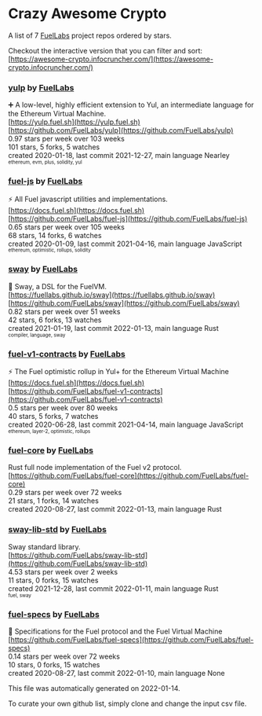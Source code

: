 # Crazy Awesome Crypto
A list of 7 [FuelLabs](https://github.com/FuelLabs) project repos ordered by stars.  

Checkout the interactive version that you can filter and sort: 
[https://awesome-crypto.infocruncher.com/](https://awesome-crypto.infocruncher.com/)  


### [yulp](https://github.com/FuelLabs/yulp) by [FuelLabs](https://github.com/FuelLabs)  
➕ A low-level, highly efficient extension to Yul, an intermediate language for the Ethereum Virtual Machine.  
[https://yulp.fuel.sh](https://yulp.fuel.sh)  
[https://github.com/FuelLabs/yulp](https://github.com/FuelLabs/yulp)  
0.97 stars per week over 103 weeks  
101 stars, 5 forks, 5 watches  
created 2020-01-18, last commit 2021-12-27, main language Nearley  
<sub><sup>ethereum, evm, plus, solidity, yul</sup></sub>


### [fuel-js](https://github.com/FuelLabs/fuel-js) by [FuelLabs](https://github.com/FuelLabs)  
⚡ All Fuel javascript utilities and implementations.  
[https://docs.fuel.sh](https://docs.fuel.sh)  
[https://github.com/FuelLabs/fuel-js](https://github.com/FuelLabs/fuel-js)  
0.65 stars per week over 105 weeks  
68 stars, 14 forks, 6 watches  
created 2020-01-09, last commit 2021-04-16, main language JavaScript  
<sub><sup>ethereum, optimistic, rollups, solidity</sup></sub>


### [sway](https://github.com/FuelLabs/sway) by [FuelLabs](https://github.com/FuelLabs)  
🌴 Sway, a DSL for the FuelVM.  
[https://fuellabs.github.io/sway](https://fuellabs.github.io/sway)  
[https://github.com/FuelLabs/sway](https://github.com/FuelLabs/sway)  
0.82 stars per week over 51 weeks  
42 stars, 6 forks, 13 watches  
created 2021-01-19, last commit 2022-01-13, main language Rust  
<sub><sup>compiler, language, sway</sup></sub>


### [fuel-v1-contracts](https://github.com/FuelLabs/fuel-v1-contracts) by [FuelLabs](https://github.com/FuelLabs)  
⚡ The Fuel optimistic rollup in Yul+ for the Ethereum Virtual Machine  
[https://docs.fuel.sh](https://docs.fuel.sh)  
[https://github.com/FuelLabs/fuel-v1-contracts](https://github.com/FuelLabs/fuel-v1-contracts)  
0.5 stars per week over 80 weeks  
40 stars, 5 forks, 7 watches  
created 2020-06-28, last commit 2021-04-14, main language JavaScript  
<sub><sup>ethereum, layer-2, optimistic, rollups</sup></sub>


### [fuel-core](https://github.com/FuelLabs/fuel-core) by [FuelLabs](https://github.com/FuelLabs)  
Rust full node implementation of the Fuel v2 protocol.  
[https://github.com/FuelLabs/fuel-core](https://github.com/FuelLabs/fuel-core)  
0.29 stars per week over 72 weeks  
21 stars, 1 forks, 14 watches  
created 2020-08-27, last commit 2022-01-13, main language Rust  


### [sway-lib-std](https://github.com/FuelLabs/sway-lib-std) by [FuelLabs](https://github.com/FuelLabs)  
Sway standard library.  
[https://github.com/FuelLabs/sway-lib-std](https://github.com/FuelLabs/sway-lib-std)  
4.53 stars per week over 2 weeks  
11 stars, 0 forks, 15 watches  
created 2021-12-28, last commit 2022-01-11, main language Rust  
<sub><sup>fuel, sway</sup></sub>


### [fuel-specs](https://github.com/FuelLabs/fuel-specs) by [FuelLabs](https://github.com/FuelLabs)  
📝 Specifications for the Fuel protocol and the Fuel Virtual Machine  
[https://github.com/FuelLabs/fuel-specs](https://github.com/FuelLabs/fuel-specs)  
0.14 stars per week over 72 weeks  
10 stars, 0 forks, 15 watches  
created 2020-08-27, last commit 2022-01-10, main language None  


This file was automatically generated on 2022-01-14.  

To curate your own github list, simply clone and change the input csv file.  